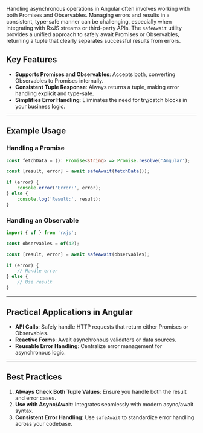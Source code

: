 Handling asynchronous operations in Angular often involves working with both Promises and Observables. Managing errors and results in a consistent, type-safe manner can be challenging, especially when integrating with RxJS streams or third-party APIs. The `safeAwait` utility provides a unified approach to safely await Promises or Observables, returning a tuple that clearly separates successful results from errors.




## Key Features

- **Supports Promises and Observables**: Accepts both, converting Observables to Promises internally.
- **Consistent Tuple Response**: Always returns a tuple, making error handling explicit and type-safe.
- **Simplifies Error Handling**: Eliminates the need for try/catch blocks in your business logic.

---

## Example Usage

### Handling a Promise

```typescript
const fetchData = (): Promise<string> => Promise.resolve('Angular');

const [result, error] = await safeAwait(fetchData());

if (error) {
    console.error('Error:', error);
} else {
    console.log('Result:', result);
}
```

### Handling an Observable

```typescript
import { of } from 'rxjs';

const observable$ = of(42);

const [result, error] = await safeAwait(observable$);

if (error) {
    // Handle error
} else {
    // Use result
}
```

---

## Practical Applications in Angular

- **API Calls**: Safely handle HTTP requests that return either Promises or Observables.
- **Reactive Forms**: Await asynchronous validators or data sources.
- **Reusable Error Handling**: Centralize error management for asynchronous logic.

---

## Best Practices

1. **Always Check Both Tuple Values**: Ensure you handle both the result and error cases.
2. **Use with Async/Await**: Integrates seamlessly with modern async/await syntax.
3. **Consistent Error Handling**: Use `safeAwait` to standardize error handling across your codebase.

